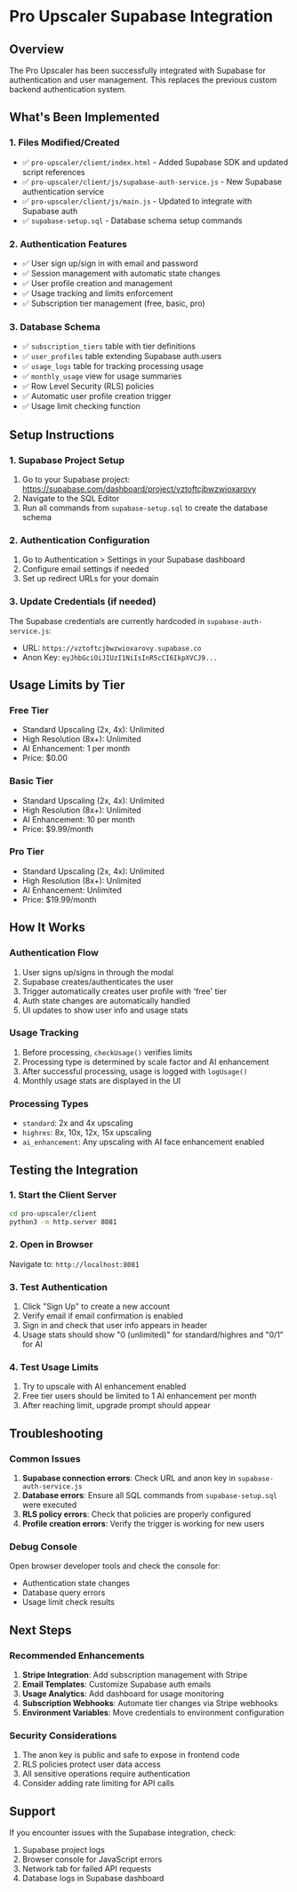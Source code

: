 # Pro Upscaler Supabase Integration

## Overview
The Pro Upscaler has been successfully integrated with Supabase for authentication and user management. This replaces the previous custom backend authentication system.

## What's Been Implemented

### 1. Files Modified/Created
- ✅ `pro-upscaler/client/index.html` - Added Supabase SDK and updated script references
- ✅ `pro-upscaler/client/js/supabase-auth-service.js` - New Supabase authentication service
- ✅ `pro-upscaler/client/js/main.js` - Updated to integrate with Supabase auth
- ✅ `supabase-setup.sql` - Database schema setup commands

### 2. Authentication Features
- ✅ User sign up/sign in with email and password
- ✅ Session management with automatic state changes
- ✅ User profile creation and management
- ✅ Usage tracking and limits enforcement
- ✅ Subscription tier management (free, basic, pro)

### 3. Database Schema
- ✅ `subscription_tiers` table with tier definitions
- ✅ `user_profiles` table extending Supabase auth.users
- ✅ `usage_logs` table for tracking processing usage
- ✅ `monthly_usage` view for usage summaries
- ✅ Row Level Security (RLS) policies
- ✅ Automatic user profile creation trigger
- ✅ Usage limit checking function

## Setup Instructions

### 1. Supabase Project Setup
1. Go to your Supabase project: https://supabase.com/dashboard/project/vztoftcjbwzwioxarovy
2. Navigate to the SQL Editor
3. Run all commands from `supabase-setup.sql` to create the database schema

### 2. Authentication Configuration
1. Go to Authentication > Settings in your Supabase dashboard
2. Configure email settings if needed
3. Set up redirect URLs for your domain

### 3. Update Credentials (if needed)
The Supabase credentials are currently hardcoded in `supabase-auth-service.js`:
- URL: `https://vztoftcjbwzwioxarovy.supabase.co`
- Anon Key: `eyJhbGciOiJIUzI1NiIsInR5cCI6IkpXVCJ9...`

## Usage Limits by Tier

### Free Tier
- Standard Upscaling (2x, 4x): Unlimited
- High Resolution (8x+): Unlimited  
- AI Enhancement: 1 per month
- Price: $0.00

### Basic Tier
- Standard Upscaling (2x, 4x): Unlimited
- High Resolution (8x+): Unlimited
- AI Enhancement: 10 per month
- Price: $9.99/month

### Pro Tier
- Standard Upscaling (2x, 4x): Unlimited
- High Resolution (8x+): Unlimited
- AI Enhancement: Unlimited
- Price: $19.99/month

## How It Works

### Authentication Flow
1. User signs up/signs in through the modal
2. Supabase creates/authenticates the user
3. Trigger automatically creates user profile with 'free' tier
4. Auth state changes are automatically handled
5. UI updates to show user info and usage stats

### Usage Tracking
1. Before processing, `checkUsage()` verifies limits
2. Processing type is determined by scale factor and AI enhancement
3. After successful processing, usage is logged with `logUsage()`
4. Monthly usage stats are displayed in the UI

### Processing Types
- `standard`: 2x and 4x upscaling
- `highres`: 8x, 10x, 12x, 15x upscaling  
- `ai_enhancement`: Any upscaling with AI face enhancement enabled

## Testing the Integration

### 1. Start the Client Server
```bash
cd pro-upscaler/client
python3 -m http.server 8081
```

### 2. Open in Browser
Navigate to: `http://localhost:8081`

### 3. Test Authentication
1. Click "Sign Up" to create a new account
2. Verify email if email confirmation is enabled
3. Sign in and check that user info appears in header
4. Usage stats should show "0 (unlimited)" for standard/highres and "0/1" for AI

### 4. Test Usage Limits
1. Try to upscale with AI enhancement enabled
2. Free tier users should be limited to 1 AI enhancement per month
3. After reaching limit, upgrade prompt should appear

## Troubleshooting

### Common Issues
1. **Supabase connection errors**: Check URL and anon key in `supabase-auth-service.js`
2. **Database errors**: Ensure all SQL commands from `supabase-setup.sql` were executed
3. **RLS policy errors**: Check that policies are properly configured
4. **Profile creation errors**: Verify the trigger is working for new users

### Debug Console
Open browser developer tools and check the console for:
- Authentication state changes
- Database query errors
- Usage limit check results

## Next Steps

### Recommended Enhancements
1. **Stripe Integration**: Add subscription management with Stripe
2. **Email Templates**: Customize Supabase auth emails
3. **Usage Analytics**: Add dashboard for usage monitoring
4. **Subscription Webhooks**: Automate tier changes via Stripe webhooks
5. **Environment Variables**: Move credentials to environment configuration

### Security Considerations
1. The anon key is public and safe to expose in frontend code
2. RLS policies protect user data access
3. All sensitive operations require authentication
4. Consider adding rate limiting for API calls

## Support
If you encounter issues with the Supabase integration, check:
1. Supabase project logs
2. Browser console for JavaScript errors
3. Network tab for failed API requests
4. Database logs in Supabase dashboard 